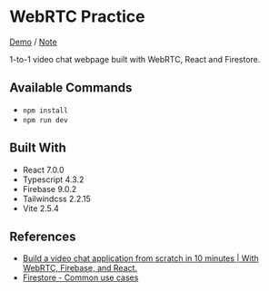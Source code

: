 # WebRTC Practice
[Demo](https://react-webrtc-practice.vercel.app/)  / [Note]()  

1-to-1 video chat webpage built with WebRTC, React and Firestore.

## Available Commands
* `npm install`
* `npm run dev`

## Built With
* React 7.0.0
* Typescript 4.3.2
* Firebase 9.0.2
* Tailwindcss 2.2.15
* Vite 2.5.4

## References
* [Build a video chat application from scratch in 10 minutes | With WebRTC, Firebase, and React.](https://youtu.be/_3EWXcD7BDw)
* [Firestore - Common use cases](https://modularfirebase.web.app/common-use-cases/firestore/#crud-operations)